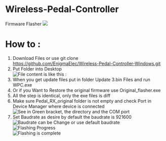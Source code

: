 # Wireless-Pedal-Controller
Firmware Flasher
![](https://github.com/EnigmaElec/Wireless-Pedal-Controller-Windows/blob/main/images/pedal.jpeg)
# How to :
1. Download Files or use git clone https://github.com/EnigmaElec/Wireless-Pedal-Controller-Windows.git </br>
2. Put Folder into Desktop</br>
![File content is like this : ](https://raw.githubusercontent.com/EnigmaElec/Wireless-Pedal-Controller-Windows/refs/heads/main/images/File%20Content.bmp)</br>
3. When you get update files put in folder Update 3.bin Files and run WPC.exe
4. Or if you Want to Restore the original firmware use Original_flasher.exe
5. All the step is identical, only the exe files is diff     
6. Make sure Pedal_RX_original folder is not empty and check Port in Device Manager where device is connected</br>
![See in Green bracket, the directory and the COM port](https://raw.githubusercontent.com/EnigmaElec/Wireless-Pedal-Controller-Windows/refs/heads/main/images/Original%20Flasher.bmp)</br>
5. Set Baudrate as desire by default the baudrate is 921600</br>
![Baudrate can be Change or use default baudrate](https://raw.githubusercontent.com/EnigmaElec/Wireless-Pedal-Controller-Windows/refs/heads/main/images/baudrate.bmp)</br>
![Flashing Progress](https://raw.githubusercontent.com/EnigmaElec/Wireless-Pedal-Controller-Windows/refs/heads/main/images/flashing%20progress.bmp)</br>
![Flashing is complete](https://raw.githubusercontent.com/EnigmaElec/Wireless-Pedal-Controller-Windows/refs/heads/main/images/Complete.bmp)</br>
   

